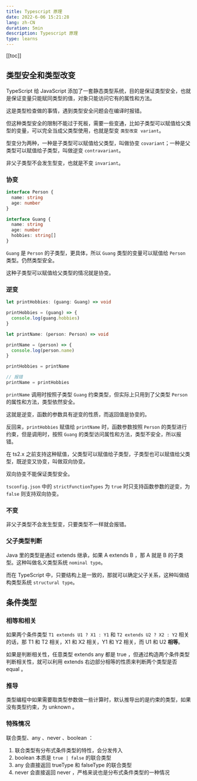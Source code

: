 ```yaml
---
title: Typescript 原理
date: 2022-6-06 15:21:28
lang: zh-CN
duration: 5min
description: Typescript 原理
type: learns
---
```


[[toc]]

## 类型安全和类型改变

TypeScript 给 JavaScript 添加了一套静态类型系统，目的是保证类型安全，也就是保证变量只能赋同类型的值，对象只能访问它有的属性和方法。

这是类型检查做的事情，遇到类型安全问题会在编译时报错。

但这种类型安全的限制不能过于死板，需要一些变通，比如子类型可以赋值给父类型的变量，可以完全当成父类型使用，也就是型变 `类型改变 variant`。

型变分为两种，一种是子类型可以赋值给父类型，叫做协变 `covariant`；一种是父类型可以赋值给子类型，叫做逆变 `contravariant`。

非父子类型不会发生型变，也就是不变 `invariant`。

### 协变

```typescript
interface Person {
  name: string
  age: number
}

interface Guang {
  name: string
  age: number
  hobbies: string[]
}
```

`Guang` 是 `Person` 的子类型，更具体，所以 `Guang` 类型的变量可以赋值给 `Person` 类型。仍然类型安全。

这种子类型可以赋值给父类型的情况就是协变。

### 逆变

```typescript
let printHobbies: (guang: Guang) => void

printHobbies = (guang) => {
  console.log(guang.hobbies)
}

let printName: (person: Person) => void

printName = (person) => {
  console.log(person.name)
}

printHobbies = printName

// 报错
printName = printHobbies
```

`printName` 调用时按照子类型 `Guang` 约束类型，但实际上只用到了父类型 `Person` 的属性和方法，类型依然安全。

这就是逆变，函数的参数具有逆变的性质，而返回值是协变的。

反回来，`printHobbies` 赋值给 `printName` 时，函数参数按照 `Person` 的类型进行约束，但是调用时，按照 `Guang` 的类型访问属性和方法，类型不安全，所以报错。

在 ts2.x 之前支持这种赋值，父类型可以赋值给子类型，子类型也可以赋值给父类型，既逆变又协变，叫做双向协变。

双向协变不能保证类型安全。

`tsconfig.json` 中的 `strictFunctionTypes` 为 `true` 时只支持函数参数的逆变，为 `false` 则支持双向协变。

### 不变

非父子类型不会发生型变，只要类型不一样就会报错。

### 父子类型判断

Java 里的类型是通过 extends 继承，如果 A extends B ，那 A 就是 B 的子类型。这种叫做名义类型系统 `nominal type`。

而在 TypeScript 中，只要结构上是一致的，那就可以确定父子关系，这种叫做结构类型系统 `structural type`。

## 条件类型

### 相等和相关

如果两个条件类型 `T1 extends U1 ? X1 : Y1` 和 `T2 extends U2 ? X2 : Y2` 相关的话，那 T1 和 T2 相关，X1 和 X2 相关，Y1 和 Y2 相关，而 U1 和 U2 **相等**。

如果是判断相关性，任意类型 extends any 都是 true ，但通过构造两个条件类型 判断相关性，就可以利用 extends 右边部分相等的性质来判断两个类型是否 equal 。

### 推导

类型编程中如果需要取类型参数做一些计算时，默认推导出的是约束的类型，如果没有类型约束，为 unknown 。

### 特殊情况

联合类型、any 、never 、boolean ：

1. 联合类型有分布式条件类型的特性，会分发传入
1. boolean 本质是 `true | false` 的联合类型
1. any 会直接返回 trueType 和 falseType 的联合类型
1. never 会直接返回 never ，严格来说也是分布式条件类型的一种情况
